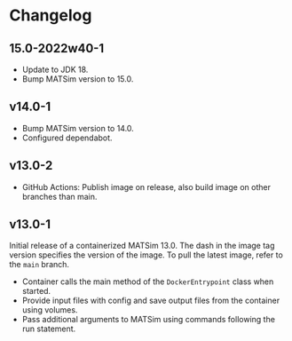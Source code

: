 # Changelog

## 15.0-2022w40-1

* Update to JDK 18.
* Bump MATSim version to 15.0.

## v14.0-1

* Bump MATSim version to 14.0.
* Configured dependabot.

## v13.0-2

* GitHub Actions: Publish image on release, also build image on other branches than main.

## v13.0-1

Initial release of a containerized MATSim 13.0. The dash in the image tag version specifies the version of the image. To pull the latest image, refer to the `main` branch.

* Container calls the main method of the `DockerEntrypoint` class when started.
* Provide input files with config and save output files from the container using volumes.
* Pass additional arguments to MATSim using commands following the run statement.
